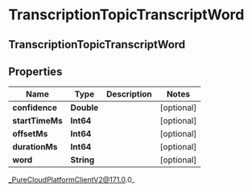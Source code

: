 # TranscriptionTopicTranscriptWord

## TranscriptionTopicTranscriptWord

## Properties

|Name | Type | Description | Notes|
|------------ | ------------- | ------------- | -------------|
| **confidence** | **Double** |  | [optional] |
| **startTimeMs** | **Int64** |  | [optional] |
| **offsetMs** | **Int64** |  | [optional] |
| **durationMs** | **Int64** |  | [optional] |
| **word** | **String** |  | [optional] |



_PureCloudPlatformClientV2@171.0.0_

